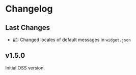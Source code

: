 # Changelog

## Last Changes

- [#1](https://github.com/LaxarJS/ax-markdown-display-widget/issues/1): Changed locales of default messages in `widget.json`

## v1.5.0

Initial OSS version.
